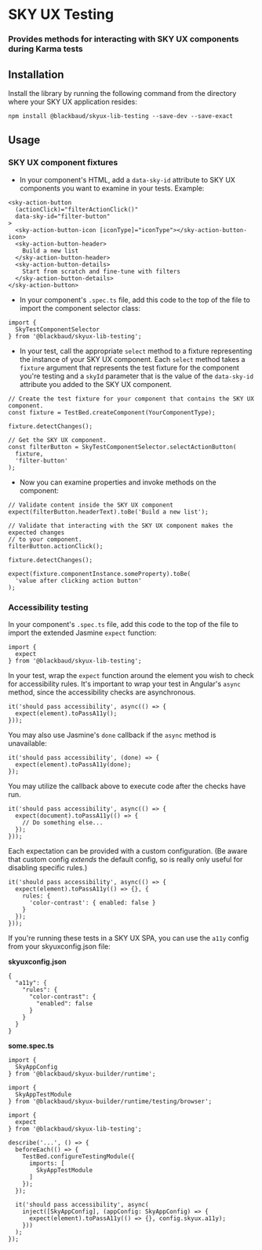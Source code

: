 # SKY UX Testing

### Provides methods for interacting with SKY UX components during Karma tests

## Installation

Install the library by running the following command from the directory where your SKY UX application resides:

```
npm install @blackbaud/skyux-lib-testing --save-dev --save-exact
```

## Usage

### SKY UX component fixtures

- In your component's HTML, add a `data-sky-id` attribute to SKY UX components you want to examine in your tests.  Example:

```
<sky-action-button
  (actionClick)="filterActionClick()"
  data-sky-id="filter-button"
>
  <sky-action-button-icon [iconType]="iconType"></sky-action-button-icon>
  <sky-action-button-header>
    Build a new list
  </sky-action-button-header>
  <sky-action-button-details>
    Start from scratch and fine-tune with filters
  </sky-action-button-details>
</sky-action-button>
```

- In your component's `.spec.ts` file, add this code to the top of the file to import the component selector class:

```
import {
  SkyTestComponentSelector
} from '@blackbaud/skyux-lib-testing';
```

- In your test, call the appropriate `select` method to a fixture representing the instance of your SKY UX component.  Each `select` method takes a `fixture` argument that represents the test fixture for the component you're testing and a `skyId` parameter that is the value of the `data-sky-id` attribute you added to the SKY UX component.

```
// Create the test fixture for your component that contains the SKY UX component.
const fixture = TestBed.createComponent(YourComponentType);

fixture.detectChanges();

// Get the SKY UX component.
const filterButton = SkyTestComponentSelector.selectActionButton(
  fixture,
  'filter-button'
);

```

- Now you can examine properties and invoke methods on the component:

```
// Validate content inside the SKY UX component
expect(filterButton.headerText).toBe('Build a new list');

// Validate that interacting with the SKY UX component makes the expected changes
// to your component.
filterButton.actionClick();

fixture.detectChanges();

expect(fixture.componentInstance.someProperty).toBe(
  'value after clicking action button'
);
```

### Accessibility testing

In your component's `.spec.ts` file, add this code to the top of the file to import the extended Jasmine `expect` function:

```
import {
  expect
} from '@blackbaud/skyux-lib-testing';
```
In your test, wrap the `expect` function around the element you wish to check for accessibility rules. It's important to wrap your test in Angular's `async` method, since the accessibility checks are asynchronous.

```
it('should pass accessibility', async(() => {
  expect(element).toPassA11y();
}));
```

You may also use Jasmine's `done` callback if the `async` method is unavailable:

```
it('should pass accessibility', (done) => {
  expect(element).toPassA11y(done);
});
```

You may utilize the callback above to execute code after the checks have run.

```
it('should pass accessibility', async(() => {
  expect(document).toPassA11y(() => {
    // Do something else...
  });
}));
```

Each expectation can be provided with a custom configuration. (Be aware that custom config _extends_ the default config, so is really only useful for disabling specific rules.)

```
it('should pass accessibility', async(() => {
  expect(element).toPassA11y(() => {}, {
    rules: {
      'color-contrast': { enabled: false }
    }
  });
}));
```

If you're running these tests in a SKY UX SPA, you can use the `a11y` config from your skyuxconfig.json file:

**skyuxconfig.json**
```
{
  "a11y": {
    "rules": {
      "color-contrast": {
        "enabled": false
      }
    }
  }
}
```

**some.spec.ts**
```
import {
  SkyAppConfig
} from '@blackbaud/skyux-builder/runtime';

import {
  SkyAppTestModule
} from '@blackbaud/skyux-builder/runtime/testing/browser';

import {
  expect
} from '@blackbaud/skyux-lib-testing';

describe('...', () => {
  beforeEach(() => {
    TestBed.configureTestingModule({
      imports: [
        SkyAppTestModule
      ]
    });
  });

  it('should pass accessibility', async(
    inject([SkyAppConfig], (appConfig: SkyAppConfig) => {
      expect(element).toPassA11y(() => {}, config.skyux.a11y);
    }))
  );
});
```
